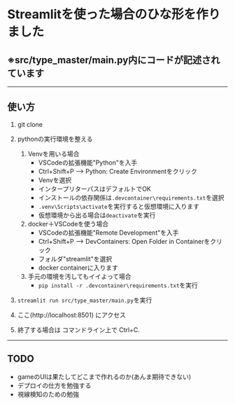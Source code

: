 # Streamlitを使った場合のひな形を作りました

## ※src/type_master/main.py内にコードが記述されています
---
## 使い方
1. git clone
2. pythonの実行環境を整える   
    1. Venvを用いる場合
       - VSCodeの拡張機能"Python"を入手 
       - Ctrl+Shift+P --> Python: Create Environmentをクリック
       - Venvを選択
       - インタープリターパスはデフォルトでOK
       - インストールの依存関係は`.devcontainer\requirements.txt`を選択
       - ```.venv\Scripts\activate```を実行すると仮想環境に入ります
       - 仮想環境から出る場合は```deactivate```を実行
    2. docker＋VSCodeを使う場合
       - VSCodeの拡張機能"Remote Development"を入手 
       - Ctrl+Shift+P --> DevContainers: Open Folder in Containerをクリック
       - フォルダ"streamlit"を選択
       - docker containerに入ります
    3. 手元の環境を汚してもイイよって場合
       - ```pip install -r .devcontainer\requirements.txt```を実行

3. ```streamlit run src/type_master/main.py```を実行
4. ここ(http://localhost:8501) にアクセス
5. 終了する場合は コマンドライン上で Ctrl+C.
---
## TODO
- gameのUIは果たしてどこまで作れるのか(あんま期待できない)
- デプロイの仕方を勉強する
- 視線検知のための勉強

